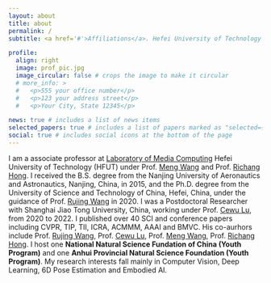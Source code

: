 ```yaml
---
layout: about
title: about
permalink: /
subtitle: <a href='#'>Affiliations</a>. Hefei University of Technology

profile:
  align: right
  image: prof_pic.jpg
  image_circular: false # crops the image to make it circular
  # more_info: >
  #   <p>555 your office number</p>
  #   <p>123 your address street</p>
  #   <p>Your City, State 12345</p>

news: true # includes a list of news items
selected_papers: true # includes a list of papers marked as "selected={true}"
social: true # includes social icons at the bottom of the page
---
```


I am a associate professor at [Laboratory of Media Computing](https://vut-hfut.github.io/) Hefei University of Technology (HFUT) under Prof. [Meng Wang](https://sites.google.com/view/meng-wang/home) and Prof. [Richang Hong](https://sites.google.com/site/homeofrichanghong/). I received the B.S. degree from the Nanjing University of Aeronautics and Astronautics, Nanjing, China, in 2015, and the Ph.D. degree from the University of Science and Technology of China, Hefei, China, under the guidance of Prof. [Rujing Wang](https://auto.ustc.edu.cn/2021/0510/c25976a484866/page.htm) in 2020. I was a Postdoctoral Researcher with Shanghai Jiao Tong University, China, working under Prof. [Cewu Lu](https://www.mvig.org/), from 2020 to 2022. I published over 40 SCI and conference papers including CVPR, TIP, TII, ICRA, ACMMM, AAAI and BMVC. His co-aurhors include Prof. [Rujing Wang](https://auto.ustc.edu.cn/2021/0510/c25976a484866/page.htm), Prof. [Cewu Lu](https://www.mvig.org/), Prof. [Meng Wang](https://sites.google.com/view/meng-wang/home), Prof. [Richang Hong](https://sites.google.com/site/homeofrichanghong/). I host one **National Natural Science Fundation of China (Youth Program)** and one **Anhui Provincial Natural Science Foundation (Youth Program)**. My research interests fall mainly in Computer Vision, Deep Learning, 6D Pose Estimation and Embodied AI.
